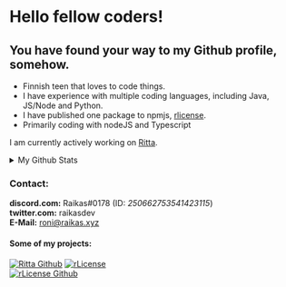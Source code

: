 [rlicenseLogo]: https://nodei.co/npm/rlicense.png "rLicense"
# Hello fellow coders!
## You have found your way to my Github profile, somehow.

* Finnish teen that loves to code things.
* I have experience with multiple coding languages, including Java, JS/Node and Python.
* I have published one package to npmjs, [rlicense](https://npmjs.com/package/rlicense).
* Primarily coding with nodeJS and Typescript

I am currently actively working on [Ritta](https://github.com/rittaschool).
<details>
<summary>My Github Stats</summary>

![Github Stats](https://github-readme-stats.vercel.app/api?username=raikasdev&hide_title=true&show_icons=true&theme=radical)\
![Top Langs](https://github-readme-stats.vercel.app/api/top-langs/?username=raikasdev&theme=radical)\
![raikasta's wakatime stats](https://github-readme-stats.vercel.app/api/wakatime?username=raikasta)

</details>


### Contact:
**discord.com:** Raikas#0178 (ID: *250662753541423115*)\
**twitter.com:** raikasdev\
**E-Mail:** roni@raikas.xyz

#### Some of my projects:
[![Ritta Github](https://github-readme-stats.vercel.app/api/pin/?username=rittaschool&repo=ritta)](https://github.com/rittaschool/ritta)
[![rLicense][rlicenseLogo]](https://npmjs.com/package/rlicense)\
[![rLicense Github](https://github-readme-stats.vercel.app/api/pin/?username=raikasdev&repo=rlicense)](https://github.com/raikasdev/rlicense)

